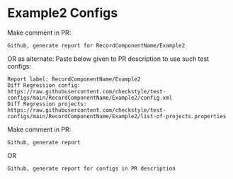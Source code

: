 # Example2 Configs
Make comment in PR:
```
Github, generate report for RecordComponentName/Example2
```
OR as alternate:
Paste below given to PR description to use such test configs:
```
Report label: RecordComponentName/Example2
Diff Regression config: https://raw.githubusercontent.com/checkstyle/test-configs/main/RecordComponentName/Example2/config.xml
Diff Regression projects: https://raw.githubusercontent.com/checkstyle/test-configs/main/RecordComponentName/Example2/list-of-projects.properties
```
Make comment in PR:
```
Github, generate report
```
OR
```
Github, generate report for configs in PR description
```
